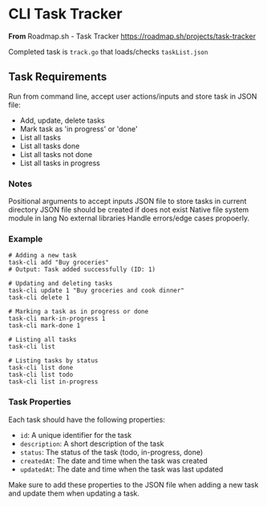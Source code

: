 # CLI Task Tracker

**From** Roadmap.sh - Task Tracker
https://roadmap.sh/projects/task-tracker

Completed task is `track.go` that loads/checks `taskList.json`

## Task Requirements

Run from command line, accept user actions/inputs and store task in JSON file:

* Add, update, delete tasks
* Mark task as 'in progress' or 'done'
* List all tasks
* List all tasks done
* List all tasks not done
* List all tasks in progress

### Notes

Positional arguments to accept inputs
JSON file to store tasks in current directory
JSON file should be created if does not exist
Native file system module in lang
No external libraries
Handle errors/edge cases propoerly.

### Example

```
# Adding a new task
task-cli add "Buy groceries"
# Output: Task added successfully (ID: 1)

# Updating and deleting tasks
task-cli update 1 "Buy groceries and cook dinner"
task-cli delete 1

# Marking a task as in progress or done
task-cli mark-in-progress 1
task-cli mark-done 1

# Listing all tasks
task-cli list

# Listing tasks by status
task-cli list done
task-cli list todo
task-cli list in-progress
```

### Task Properties

Each task should have the following properties:

* `id`: A unique identifier for the task
* `description`: A short description of the task
* `status`: The status of the task (todo, in-progress, done)
* `createdAt`: The date and time when the task was created
* `updatedAt`: The date and time when the task was last updated

Make sure to add these properties to the JSON file when adding a new task and update them when updating a task.
